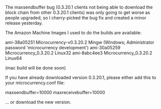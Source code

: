 The maxsendbuffer bug (0.3.20.1 clients not being able to download the block chain from other 0.3.20.1 clients) was only going to get
worse as people upgraded, so I cherry-picked the bug fix and created a minor release yesterday.

The Amazon Machine Images I used to do the builds are available:

  ami-38a05251   Microcurrency-v0.3.20.2 Mingw    (Windows; Administrator password 'microcurrency development')
  ami-30a05259   Microcurrency_0.3.20.2 Linux32
  ami-8abc4ee3   Microcurrency_0.3.20.2 Linux64

(mac build will be done soon)

If you have already downloaded version 0.3.20.1, please either add this to your microcurrency.conf file:

  maxsendbuffer=10000
  maxreceivebuffer=10000

... or download the new version.
